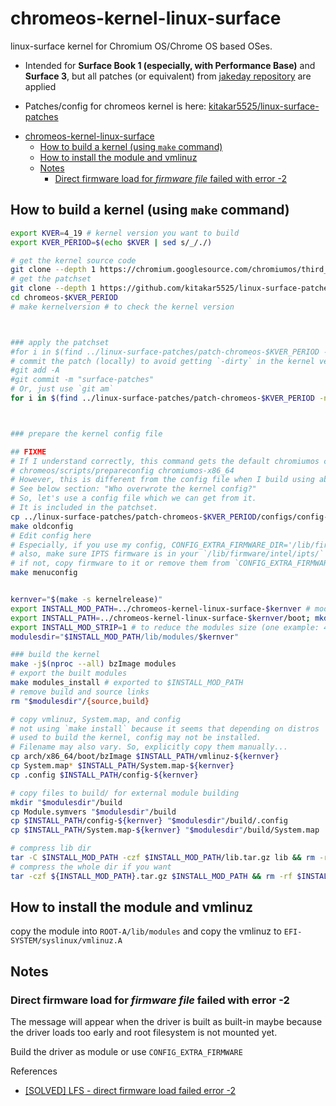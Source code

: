 # chromeos-kernel-linux-surface

linux-surface kernel for Chromium OS/Chrome OS based OSes.

- Intended for **Surface Book 1 (especially, with Performance Base)** and **Surface 3**, but all patches (or equivalent) from [jakeday repository](https://github.com/jakeday/linux-surface) are applied

- Patches/config for chromeos kernel is here: [kitakar5525/linux-surface-patches](https://github.com/kitakar5525/linux-surface-patches)



<!-- TOC -->

- [chromeos-kernel-linux-surface](#chromeos-kernel-linux-surface)
    - [How to build a kernel (using `make` command)](#how-to-build-a-kernel-using-make-command)
    - [How to install the module and vmlinuz](#how-to-install-the-module-and-vmlinuz)
    - [Notes](#notes)
        - [Direct firmware load for *firmware file* failed with error -2](#direct-firmware-load-for-firmware-file-failed-with-error--2)

<!-- /TOC -->



## How to build a kernel (using `make` command)

```bash
export KVER=4_19 # kernel version you want to build
export KVER_PERIOD=$(echo $KVER | sed s/_/./)

# get the kernel source code
git clone --depth 1 https://chromium.googlesource.com/chromiumos/third_party/kernel chromeos-$KVER_PERIOD -b chromeos-$KVER_PERIOD
# get the patchset
git clone --depth 1 https://github.com/kitakar5525/linux-surface-patches
cd chromeos-$KVER_PERIOD
# make kernelversion # to check the kernel version



### apply the patchset
#for i in $(find ../linux-surface-patches/patch-chromeos-$KVER_PERIOD -name "*.patch" | sort); do echo "applying $i"; patch -Np1 -i $i; done
# commit the patch (locally) to avoid getting `-dirty` in the kernel version
#git add -A
#git commit -m "surface-patches"
# Or, just use `git am`
for i in $(find ../linux-surface-patches/patch-chromeos-$KVER_PERIOD -name "*.patch" | sort); do git am -3 $i; done



### prepare the kernel config file

## FIXME
# If I understand correctly, this command gets the default chromiumos config:
# chromeos/scripts/prepareconfig chromiumos-x86_64
# However, this is different from the config file when I build using above way.
# See below section: "Who overwrote the kernel config?"
# So, let's use a config file which we can get from it.
# It is included in the patchset.
cp ../linux-surface-patches/patch-chromeos-$KVER_PERIOD/configs/config-surface/config-$KVER_PERIOD.* ./.config
make oldconfig
# Edit config here
# Especially, if you use my config, CONFIG_EXTRA_FIRMWARE_DIR='/lib/firmware'
# also, make sure IPTS firmware is in your `/lib/firmware/intel/ipts/`
# if not, copy firmware to it or remove them from `CONFIG_EXTRA_FIRMWARE`
make menuconfig


kernver="$(make -s kernelrelease)"
export INSTALL_MOD_PATH=../chromeos-kernel-linux-surface-$kernver # modules will be exported to $INSTALL_MOD_PATH/lib/modules/$kernver
export INSTALL_PATH=../chromeos-kernel-linux-surface-$kernver/boot; mkdir -p $INSTALL_PATH 
export INSTALL_MOD_STRIP=1 # to reduce the modules size (one example: 487M -> 35M)
modulesdir="$INSTALL_MOD_PATH/lib/modules/$kernver"

### build the kernel
make -j$(nproc --all) bzImage modules
# export the built modules
make modules_install # exported to $INSTALL_MOD_PATH
# remove build and source links
rm "$modulesdir"/{source,build}

# copy vmlinuz, System.map, and config
# not using `make install` because it seems that depending on distros
# used to build the kernel, config may not be installed.
# Filename may also vary. So, explicitly copy them manually...
cp arch/x86_64/boot/bzImage $INSTALL_PATH/vmlinuz-${kernver}
cp System.map* $INSTALL_PATH/System.map-${kernver}
cp .config $INSTALL_PATH/config-${kernver}

# copy files to build/ for external module building
mkdir "$modulesdir"/build
cp Module.symvers "$modulesdir"/build
cp $INSTALL_PATH/config-${kernver} "$modulesdir"/build/.config
cp $INSTALL_PATH/System.map-${kernver} "$modulesdir"/build/System.map

# compress lib dir
tar -C $INSTALL_MOD_PATH -czf $INSTALL_MOD_PATH/lib.tar.gz lib && rm -rf $INSTALL_MOD_PATH/lib
# compress the whole dir if you want
tar -czf ${INSTALL_MOD_PATH}.tar.gz $INSTALL_MOD_PATH && rm -rf $INSTALL_MOD_PATH
```



## How to install the module and vmlinuz

copy the module into `ROOT-A/lib/modules` and copy the vmlinuz to `EFI-SYSTEM/syslinux/vmlinuz.A`










## Notes

### Direct firmware load for *firmware file* failed with error -2

The message will appear when the driver is built as built-in maybe because the driver loads too early and root filesystem is not mounted yet.

Build the driver as module or use `CONFIG_EXTRA_FIRMWARE`



References
- [[SOLVED] LFS - direct firmware load failed error -2](https://www.linuxquestions.org/questions/linux-from-scratch-13/lfs-direct-firmware-load-failed-error-2-a-4175587686/#post5594478)

